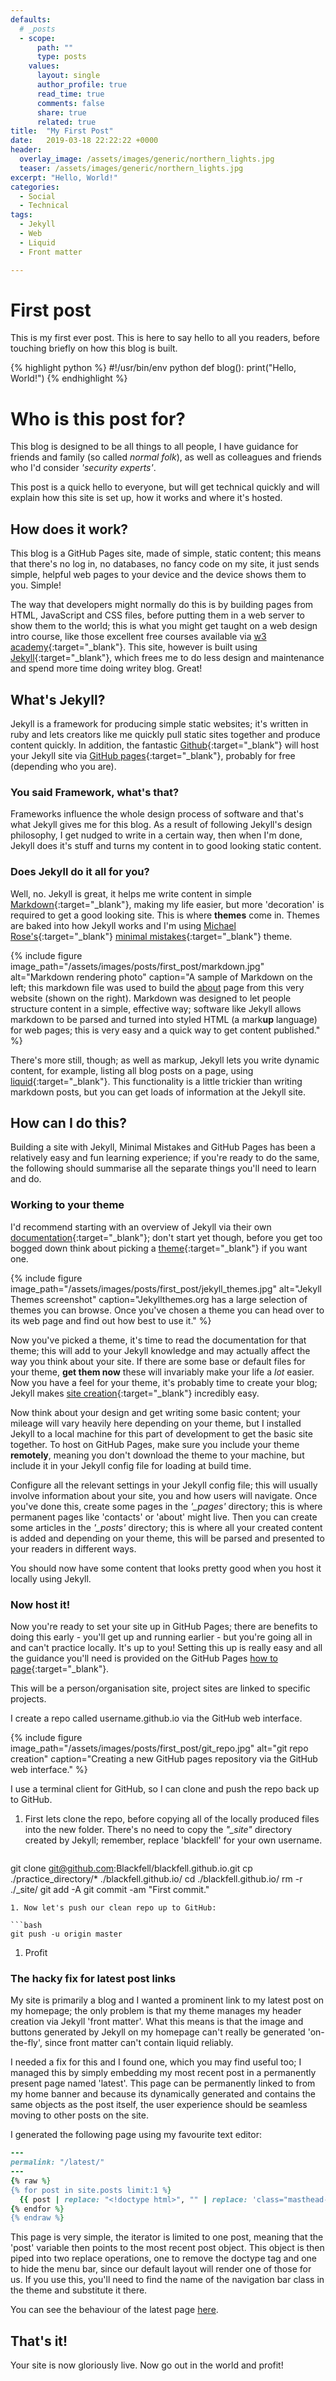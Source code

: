 ```yaml
---
defaults:
  # _posts
  - scope:
      path: ""
      type: posts
    values:
      layout: single
      author_profile: true
      read_time: true
      comments: false
      share: true
      related: true
title:  "My First Post"
date:   2019-03-18 22:22:22 +0000
header:
  overlay_image: /assets/images/generic/northern_lights.jpg
  teaser: /assets/images/generic/northern_lights.jpg
excerpt: "Hello, World!"
categories:
  - Social
  - Technical
tags:
  - Jekyll
  - Web
  - Liquid
  - Front matter

---
```


# First post
This is my first ever post. This is here to say hello to all you readers, before touching briefly on how this blog is built.

{% highlight python %}
#!/usr/bin/env python
def blog():
  print("Hello, World!")
{% endhighlight %}


# Who is this post for?

This blog is designed to be all things to all people, I have guidance for friends and family (so called *normal folk*), as well as colleagues and friends who I'd consider *'security experts'*.

This post is a quick hello to everyone, but will get technical quickly and will explain how this site is set up, how it works and where it's hosted.

## How does it work?

This blog is a GitHub Pages site, made of simple, static content; this means that there's no log in, no databases, no fancy code on my site, it just sends simple, helpful web pages to your device and the device shows them to you. Simple!

The way that developers might normally do this is by building pages from HTML, JavaScript and CSS files, before putting them in a web server to show them to the world; this is what you might get taught on a web design intro course, like those excellent free courses available via [w3 academy](https://www.w3schools.com/){:target="_blank"}. This site, however is built using [Jekyll](https://jekyllrb.com/){:target="_blank"}, which frees me to do less design and maintenance and spend more time doing  writey blog. Great!

## What's Jekyll?
Jekyll is a framework for producing simple static websites; it's written in ruby and lets creators like me quickly pull static sites together and produce content quickly. In addition, the fantastic [Github](https://github.com/){:target="_blank"} will host your Jekyll site via [GitHub pages](https://pages.github.com/){:target="_blank"}, probably for free (depending who you are).

### You said Framework, what's that?
Frameworks influence the whole design process of software and that's what Jekyll gives me for this blog. As a result of following Jekyll's design philosophy, I get nudged to write in a certain way, then when I'm done, Jekyll does it's stuff and turns my content in to good looking static content.

### Does Jekyll do it all for you?
Well, no. Jekyll is great, it helps me write content in simple [Markdown](https://daringfireball.net/projects/markdown/){:target="_blank"}, making my life easier, but more 'decoration' is required to get a good looking site. This is where **themes** come in. Themes are baked into how Jekyll works and I'm using [Michael Rose's](https://twitter.com/mmistakes){:target="_blank"} [minimal mistakes](https://mmistakes.github.io/minimal-mistakes/){:target="_blank"} theme.

{% include figure image_path="/assets/images/posts/first_post/markdown.jpg" alt="Markdown rendering photo" caption="A sample of Markdown on the left; this markdown file was used to build the [about](/about) page from this very website (shown on the right). Markdown was designed to let people structure content in a simple, effective way; software like Jekyll allows markdown to be parsed and turned into styled HTML (a mark**up** language) for web pages; this is very easy and a quick way to get content published." %}

There's more still, though; as well as markup, Jekyll lets you write dynamic content, for example, listing all blog posts on a page, using [liquid](https://jekyllrb.com/docs/liquid/){:target="_blank"}. This functionality is a little trickier than writing markdown posts, but you can get loads of information at the Jekyll site.

## How can I do this?
Building a site with Jekyll, Minimal Mistakes and GitHub Pages has been a relatively easy and fun learning experience; if you're ready to do the same, the following should summarise all the separate things you'll need to learn and do.

### Working to your theme

I'd recommend starting with an overview of Jekyll via their own [documentation](https://jekyllrb.com/docs/){:target="_blank"}; don't start yet though, before you get too bogged down think about picking a [theme](http://jekyllthemes.org/){:target="_blank"} if you want one.

{% include figure image_path="/assets/images/posts/first_post/jekyll_themes.jpg" alt="Jekyll Themes screenshot" caption="Jekyllthemes.org has a large selection of themes you can browse. Once you've chosen a theme you can head over to its web page and find out how best to use it." %}

Now you've picked a theme, it's time to read the documentation for that theme; this will add to your Jekyll knowledge and may actually affect the way you think about your site. If there are some base or default files for your theme, **get them now** these will invariably make your life a *lot* easier. Now you have a feel for your theme, it's probably time to create your blog; Jekyll makes [site creation](https://jekyllrb.com/docs/){:target="_blank"} incredibly easy.

Now think about your design and get writing some basic content; your mileage will vary heavily here depending on your theme, but I installed Jekyll to a local machine for this part of development to get the basic site together. To host on GitHub Pages, make sure you include your theme **remotely**, meaning you don't download the theme to your machine, but include it in your Jekyll config file for loading at build time.

Configure all the relevant settings in your Jekyll config file; this will usually involve information about your site, you and how users will navigate. Once you've done this, create some pages in the *'_pages'* directory; this is where permanent pages like 'contacts' or 'about' might live. Then you can create some articles in the *'_posts'* directory; this is where all your created content is added and depending on your theme, this will be parsed and presented to your readers in different ways.

You should now have some content that looks pretty good when you host it locally using Jekyll.

### Now host it!

Now you're ready to set your site up in GitHub Pages; there are benefits to doing this early - you'll get up and running earlier - but you're going all in and can't practice locally. It's up to you! Setting this up is really easy and all the guidance you'll need is provided on the GitHub Pages [how to page](https://pages.github.com/){:target="_blank"}.

This will be a person/organisation site, project sites are linked to specific projects.

I create a repo called username.github.io via the GitHub web interface.

{% include figure image_path="/assets/images/posts/first_post/git_repo.jpg" alt="git repo creation" caption="Creating a new GitHub pages repository via the GitHub web interface." %}

I use a terminal client for GitHub, so I can clone and push the repo back up to GitHub.

1. First lets clone the repo, before copying all of the locally produced files into the new folder. There's no need to copy the *"_site"* directory created by Jekyll; remember, replace 'blackfell' for your own username.

   ```bash
git clone git@github.com:Blackfell/blackfell.github.io.git
cp ./practice_directory/* ./blackfell.github.io/
cd ./blackfell.github.io/
rm -r ./_site/
git add -A
git commit -am "First commit."
   ```
1. Now let's push our clean repo up to GitHub:

   ```bash
git push -u origin master
   ```
1. Profit

### The hacky fix for latest post links

My site is primarily a blog and I wanted a prominent link to my latest post on my homepage; the only problem is that my theme manages my header creation via Jekyll 'front matter'. What this means is that the image and buttons generated by Jekyll on my homepage can't really be generated 'on-the-fly', since front matter can't contain liquid reliably.

I needed a fix for this and I found one, which you may find useful too; I managed this by simply embedding my most recent post in a permanently present page named 'latest'. This page can be permanently linked to from my home banner and because its dynamically generated and contains the same objects as the post itself, the user experience should be seamless moving to other posts on the site.

I generated the following page using my favourite text editor:

```ruby
---
permalink: "/latest/"
---
{% raw %}
{% for post in site.posts limit:1 %}
  {{ post | replace: "<!doctype html>", "" | replace: 'class="masthead-class-name"', 'style="visibility:hidden; height:0px"'  }}
{% endfor %}
{% endraw %}
```

This page is very simple, the iterator is limited to one post, meaning that the 'post' variable then points to the most recent post object. This object is then piped into two replace operations, one to remove the doctype tag and one to hide the menu bar, since our default layout will render one of those for us. If you use this, you'll need to find the name of the navigation bar class in the theme and substitute it there.

You can see the behaviour of the latest page [here](/latest).

## That's it!

Your site is now gloriously live. Now go out in the world and profit!
